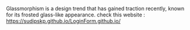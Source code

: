 Glassmorphism is a design trend that has gained traction recently, known for its frosted glass-like appearance. check this website : https://sudipskp.github.io/LoginForm.github.io/
